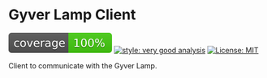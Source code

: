 # Gyver Lamp Client

[![coverage][coverage_badge]][coverage_badge]
[![style: very good analysis][very_good_analysis_badge]][very_good_analysis_link]
[![License: MIT][license_badge]][license_link]

Client to communicate with the Gyver Lamp.

[coverage_badge]: https://raw.githubusercontent.com/VeryGoodOpenSource/very_good_cli/main/coverage_badge.svg
[very_good_analysis_badge]: https://img.shields.io/badge/style-very_good_analysis-B22C89.svg
[very_good_analysis_link]: https://pub.dev/packages/very_good_analysis
[license_badge]: https://img.shields.io/badge/license-MIT-blue.svg
[license_link]: https://opensource.org/licenses/MIT